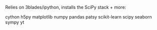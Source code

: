 Relies on 3blades/ipython, installs the SciPy stack + more:

cython
h5py
matplotlib
numpy
pandas
patsy
scikit-learn
scipy
seaborn
sympy
yt